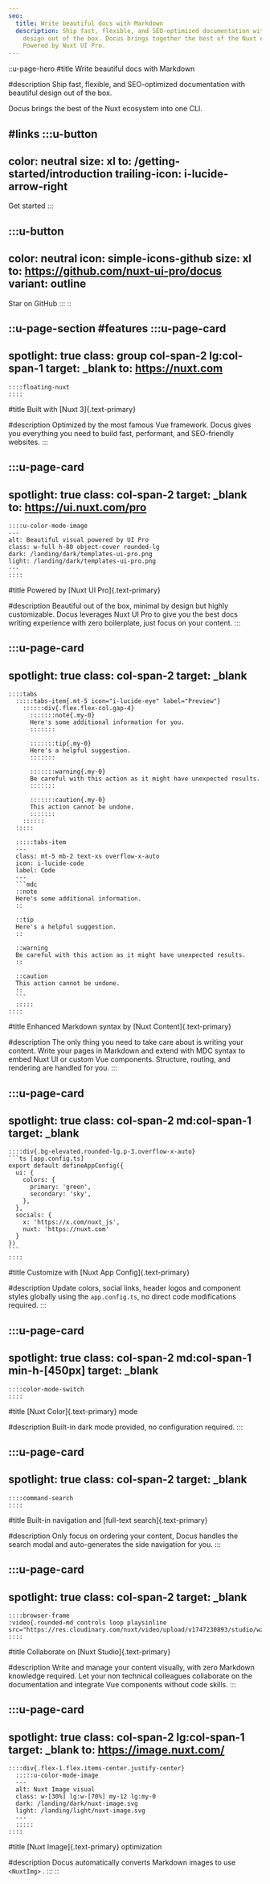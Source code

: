 ```yaml
---
seo:
  title: Write beautiful docs with Markdown
  description: Ship fast, flexible, and SEO-optimized documentation with beautiful
    design out of the box. Docus brings together the best of the Nuxt ecosystem.
    Powered by Nuxt UI Pro.
---
```


::u-page-hero
#title
Write beautiful docs with Markdown

#description
Ship fast, flexible, and SEO-optimized documentation with beautiful design out of the box.

Docus brings the best of the Nuxt ecosystem into one CLI.

#links
  :::u-button
  ---
  color: neutral
  size: xl
  to: /getting-started/introduction
  trailing-icon: i-lucide-arrow-right
  ---
  Get started
  :::

  :::u-button
  ---
  color: neutral
  icon: simple-icons-github
  size: xl
  to: https://github.com/nuxt-ui-pro/docus
  variant: outline
  ---
  Star on GitHub
  :::
::

::u-page-section
#features
  :::u-page-card
  ---
  spotlight: true
  class: group col-span-2 lg:col-span-1
  target: _blank
  to: https://nuxt.com
  ---
    ::::floating-nuxt
    ::::
  
  #title
  Built with [Nuxt 3]{.text-primary}
  
  #description
  Optimized by the most famous Vue framework. Docus gives you everything you need to build fast, performant, and SEO-friendly websites.
  :::

  :::u-page-card
  ---
  spotlight: true
  class: col-span-2
  target: _blank
  to: https://ui.nuxt.com/pro
  ---
    ::::u-color-mode-image
    ---
    alt: Beautiful visual powered by UI Pro
    class: w-full h-80 object-cover rounded-lg
    dark: /landing/dark/templates-ui-pro.png
    light: /landing/dark/templates-ui-pro.png
    ---
    ::::
  
  #title
  Powered by [Nuxt UI Pro]{.text-primary}
  
  #description
  Beautiful out of the box, minimal by design but highly customizable. Docus leverages Nuxt UI Pro to give you the best docs writing experience with zero boilerplate, just focus on your content.
  :::

  :::u-page-card
  ---
  spotlight: true
  class: col-span-2
  target: _blank
  ---
    ::::tabs
      :::::tabs-item{.mt-5 icon="i-lucide-eye" label="Preview"}
        ::::::div{.flex.flex-col.gap-4}
          :::::::note{.my-0}
          Here's some additional information for you.
          :::::::
        
          :::::::tip{.my-0}
          Here's a helpful suggestion.
          :::::::
        
          :::::::warning{.my-0}
          Be careful with this action as it might have unexpected results.
          :::::::
        
          :::::::caution{.my-0}
          This action cannot be undone.
          :::::::
        ::::::
      :::::
    
      :::::tabs-item
      ---
      class: mt-5 mb-2 text-xs overflow-x-auto
      icon: i-lucide-code
      label: Code
      ---
      ```mdc
      ::note
      Here's some additional information.
      ::
      
      ::tip
      Here's a helpful suggestion.
      ::
      
      ::warning
      Be careful with this action as it might have unexpected results.
      ::
      
      ::caution
      This action cannot be undone.
      ::
      ```
      :::::
    ::::
  
  #title
  Enhanced Markdown syntax by [Nuxt Content]{.text-primary}
  
  #description
  The only thing you need to take care about is writing your content. Write your pages in Markdown and extend with MDC syntax to embed Nuxt UI or custom Vue components. Structure, routing, and rendering are handled for you.
  :::

  :::u-page-card
  ---
  spotlight: true
  class: col-span-2 md:col-span-1
  target: _blank
  ---
    ::::div{.bg-elevated.rounded-lg.p-3.overflow-x-auto}
    ```ts [app.config.ts]
    export default defineAppConfig({
      ui: {
        colors: {
          primary: 'green',
          secondary: 'sky',
        },
      },
      socials: {
        x: 'https://x.com/nuxt_js',
        nuxt: 'https://nuxt.com'
      }
    })
    ```
    ::::
  
  #title
  Customize with [Nuxt App Config]{.text-primary}
  
  #description
  Update colors, social links, header logos and component styles globally using the `app.config.ts`, no direct code modifications required.
  :::

  :::u-page-card
  ---
  spotlight: true
  class: col-span-2 md:col-span-1 min-h-[450px]
  target: _blank
  ---
    ::::color-mode-switch
    ::::
  
  #title
  [Nuxt Color]{.text-primary} mode
  
  #description
  Built-in dark mode provided, no configuration required.
  :::

  :::u-page-card
  ---
  spotlight: true
  class: col-span-2
  target: _blank
  ---
    ::::command-search
    ::::
  
  #title
  Built-in navigation and [full-text search]{.text-primary}
  
  #description
  Only focus on ordering your content, Docus handles the search modal and auto-generates the side navigation for you.
  :::

  :::u-page-card
  ---
  spotlight: true
  class: col-span-2
  target: _blank
  ---
    ::::browser-frame
    :video{.rounded-md controls loop playsinline src="https://res.cloudinary.com/nuxt/video/upload/v1747230893/studio/wzt9zfmdvk7hgmdx3cnt.mp4"}
    ::::
  
  #title
  Collaborate on [Nuxt Studio]{.text-primary}
  
  #description
  Write and manage your content visually, with zero Markdown knowledge required. Let your non technical colleagues collaborate on the documentation and integrate Vue components without code skills.
  :::

  :::u-page-card
  ---
  spotlight: true
  class: col-span-2 lg:col-span-1
  target: _blank
  to: https://image.nuxt.com/
  ---
    ::::div{.flex-1.flex.items-center.justify-center}
      :::::u-color-mode-image
      ---
      alt: Nuxt Image visual
      class: w-[30%] lg:w-[70%] my-12 lg:my-0
      dark: /landing/dark/nuxt-image.svg
      light: /landing/light/nuxt-image.svg
      ---
      :::::
    ::::
  
  #title
  [Nuxt Image]{.text-primary} optimization
  
  #description
  Docus automatically converts Markdown images to use `<NuxtImg>` .
  :::
::
